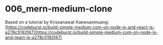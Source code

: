 # 006_mern-medium-clone

Based on a tutorial by Krissanawat​ Kaewsanmuang: [https://codeburst.io/build-simple-medium-com-on-node-js-and-react-js-a278c5192f47](https://codeburst.io/build-simple-medium-com-on-node-js-and-react-js-a278c5192f47)
